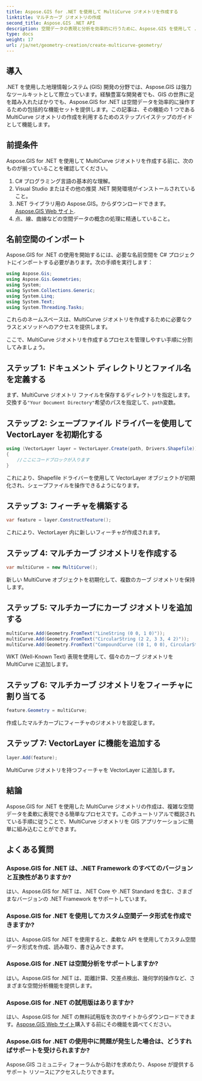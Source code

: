 ```yaml
---
title: Aspose.GIS for .NET を使用して MultiCurve ジオメトリを作成する
linktitle: マルチカーブ ジオメトリの作成
second_title: Aspose.GIS .NET API
description: 空間データの表現と分析を効率的に行うために、Aspose.GIS を使用して .NET で MultiCurve ジオメトリを作成する方法を学びます。
type: docs
weight: 17
url: /ja/net/geometry-creation/create-multicurve-geometry/
---
```

## 導入
.NET を使用した地理情報システム (GIS) 開発の分野では、Aspose.GIS は強力なツールキットとして際立っています。経験豊富な開発者でも、GIS の世界に足を踏み入れたばかりでも、Aspose.GIS for .NET は空間データを効率的に操作するための包括的な機能セットを提供します。この記事は、その機能の 1 つである MultiCurve ジオメトリの作成を利用するためのステップバイステップのガイドとして機能します。
## 前提条件
Aspose.GIS for .NET を使用して MultiCurve ジオメトリを作成する前に、次のものが揃っていることを確認してください。
1. C# プログラミング言語の基本的な理解。
2. Visual Studio またはその他の推奨 .NET 開発環境がインストールされていること。
3.  .NET ライブラリ用の Aspose.GIS。からダウンロードできます。[Aspose.GIS Web サイト](https://releases.aspose.com/gis/net/).
4. 点、線、曲線などの空間データの概念の処理に精通していること。

## 名前空間のインポート
Aspose.GIS for .NET の使用を開始するには、必要な名前空間を C# プロジェクトにインポートする必要があります。次の手順を実行します：

```csharp
using Aspose.Gis;
using Aspose.Gis.Geometries;
using System;
using System.Collections.Generic;
using System.Linq;
using System.Text;
using System.Threading.Tasks;
```
これらのネームスペースは、MultiCurve ジオメトリを作成するために必要なクラスとメソッドへのアクセスを提供します。

ここで、MultiCurve ジオメトリを作成するプロセスを管理しやすい手順に分割してみましょう。
## ステップ 1: ドキュメント ディレクトリとファイル名を定義する
まず、MultiCurve ジオメトリ ファイルを保存するディレクトリを指定します。交換する`"Your Document Directory"`希望のパスを指定して、`path`変数。
## ステップ 2: シェープファイル ドライバーを使用して VectorLayer を初期化する
```csharp
using (VectorLayer layer = VectorLayer.Create(path, Drivers.Shapefile))
{
    //ここにコードブロックが入ります
}
```
これにより、Shapefile ドライバーを使用して VectorLayer オブジェクトが初期化され、シェープファイルを操作できるようになります。
## ステップ 3: フィーチャを構築する
```csharp
var feature = layer.ConstructFeature();
```
これにより、VectorLayer 内に新しいフィーチャが作成されます。
## ステップ 4: マルチカーブ ジオメトリを作成する
```csharp
var multiCurve = new MultiCurve();
```
新しい MultiCurve オブジェクトを初期化して、複数のカーブ ジオメトリを保持します。
## ステップ 5: マルチカーブにカーブ ジオメトリを追加する
```csharp
multiCurve.Add(Geometry.FromText("LineString (0 0, 1 0)"));
multiCurve.Add(Geometry.FromText("CircularString (2 2, 3 3, 4 2)"));
multiCurve.Add(Geometry.FromText("CompoundCurve ((0 1, 0 0), CircularString (0 0, 3 3, 6 0))"));
```
WKT (Well-Known Text) 表現を使用して、個々のカーブ ジオメトリを MultiCurve に追加します。
## ステップ 6: マルチカーブ ジオメトリをフィーチャに割り当てる
```csharp
feature.Geometry = multiCurve;
```
作成したマルチカーブにフィーチャのジオメトリを設定します。
## ステップ 7: VectorLayer に機能を追加する
```csharp
layer.Add(feature);
```
MultiCurve ジオメトリを持つフィーチャを VectorLayer に追加します。

## 結論
Aspose.GIS for .NET を使用した MultiCurve ジオメトリの作成は、複雑な空間データを柔軟に表現できる簡単なプロセスです。このチュートリアルで概説されている手順に従うことで、MultiCurve ジオメトリを GIS アプリケーションに簡単に組み込むことができます。
## よくある質問
### Aspose.GIS for .NET は、.NET Framework のすべてのバージョンと互換性がありますか?
はい、Aspose.GIS for .NET は、.NET Core や .NET Standard を含む、さまざまなバージョンの .NET Framework をサポートしています。
### Aspose.GIS for .NET を使用してカスタム空間データ形式を作成できますか?
はい、Aspose.GIS for .NET を使用すると、柔軟な API を使用してカスタム空間データ形式を作成、読み取り、書き込みできます。
### Aspose.GIS for .NET は空間分析をサポートしますか?
はい。Aspose.GIS for .NET は、距離計算、交差点検出、幾何学的操作など、さまざまな空間分析機能を提供します。
### Aspose.GIS for .NET の試用版はありますか?
はい、Aspose.GIS for .NET の無料試用版を次のサイトからダウンロードできます。[Aspose.GIS Web サイト](https://releases.aspose.com/gis/net/)購入する前にその機能を調べてください。
### Aspose.GIS for .NET の使用中に問題が発生した場合は、どうすればサポートを受けられますか?
Aspose.GIS コミュニティ フォーラムから助けを求めたり、Aspose が提供するサポート リソースにアクセスしたりできます。